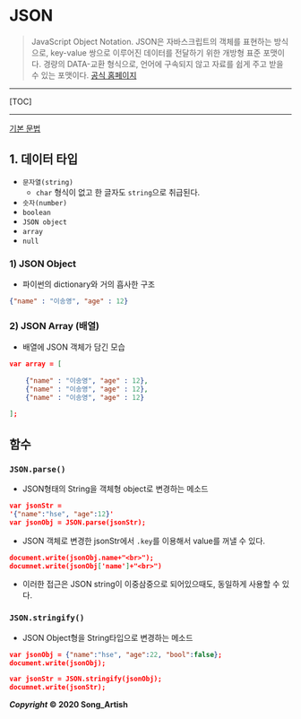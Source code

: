# JSON

> JavaScript Object Notation. JSON은 자바스크립트의 객체를 표현하는 방식으로, key-value 쌍으로 이루어진 데이터를 전달하기 위한 개방형 표준 포맷이다. 경량의 DATA-교환 형식으로, 언어에 구속되지 않고 자료를 쉽게 주고 받을 수 있는 포맷이다.  [공식 홈페이지]( http://www.json.org/json-ko.html)

---

[TOC]

---



[기본 문법](https://kutar37.tistory.com/entry/JSONJavaScript-Object-Notation-%EA%B8%B0%EB%B3%B8%EB%AC%B8%EB%B2%95)

## 1. 데이터 타입

- `문자열(string)`
  - `char` 형식이 없고 한 글자도 `string`으로 취급된다.
- `숫자(number)`
- `boolean`
- `JSON object`
- `array`
- `null`



### 1) JSON Object

- 파이썬의 dictionary와 거의 흡사한 구조

```json
{"name" : "이송영", "age" : 12}
```

### 2) JSON Array (배열)

- 배열에 JSON 객체가 담긴 모습

```json
var array = [
    
    {"name" : "이송영", "age" : 12},
    {"name" : "이송영", "age" : 12},
    {"name" : "이송영", "age" : 12}
    
];
```



## 함수

### `JSON.parse()`

- JSON형태의 String을 객체형 object로 변경하는 메소드

```json
var jsonStr = 
'{"name":"hse", "age":12}'
var jsonObj = JSON.parse(jsonStr);
```

- JSON 객체로 변경한 jsonStr에서 `.key`를 이용해서 value를 꺼낼 수 있다.

```json
document.write(jsonObj.name+"<br>");
documnet.write(jsonObj['name']+"<br>")
```

- 이러한 접근은 JSON string이 이중삼중으로 되어있으때도, 동일하게 사용할 수 있다.

### `JSON.stringify()`

- JSON Object형을 String타입으로 변경하는 메소드

```json
var jsonObj = {"name":"hse", "age":22, "bool":false};
document.write(jsonObj);

var jsonStr = JSON.stringify(jsonObj);
documnet.write(jsonStr);
```



***Copyright* © 2020 Song_Artish**